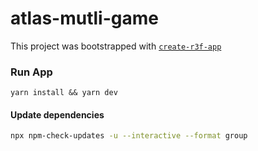 # atlas-mutli-game

This project was bootstrapped with [`create-r3f-app`](https://github.com/utsuboco/create-r3f-app)

### Run App

```
yarn install && yarn dev
```

#### Update dependencies

```bash
npx npm-check-updates -u --interactive --format group
```
